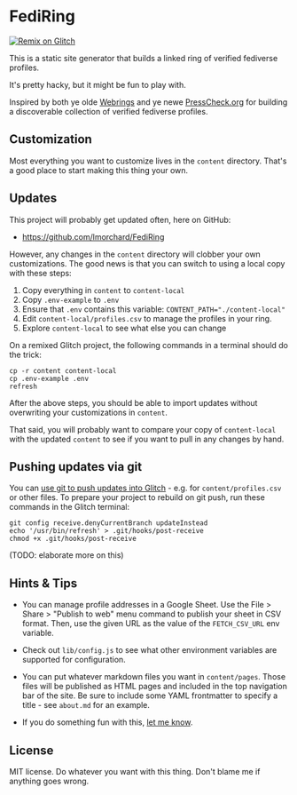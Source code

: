 # FediRing

[![Remix on Glitch](https://cdn.glitch.com/2703baf2-b643-4da7-ab91-7ee2a2d00b5b%2Fremix-button.svg)](https://glitch.com/edit/#!/import/github/lmorchard/fediring)

This is a static site generator that builds a linked ring of verified fediverse profiles.

It's pretty hacky, but it might be fun to play with.

Inspired by both ye olde [Webrings](https://en.wikipedia.org/wiki/Webring) and ye newe [PressCheck.org](https://www.presscheck.org/) for building a discoverable collection of verified fediverse profiles.

## Customization

Most everything you want to customize lives in the `content` directory. That's a good place to start making this thing your own.

## Updates

This project will probably get updated often, here on GitHub:

- https://github.com/lmorchard/FediRing

However, any changes in the `content` directory will clobber your own customizations. The good news is that you can switch to using a local copy with these steps:

1. Copy everything in `content` to `content-local`
1. Copy `.env-example` to `.env` 
2. Ensure that `.env` contains this variable: `CONTENT_PATH="./content-local"`
1. Edit `content-local/profiles.csv` to manage the profiles in your ring.
1. Explore `content-local` to see what else you can change

On a remixed Glitch project, the following commands in a terminal should do the trick:

```
cp -r content content-local
cp .env-example .env
refresh
```

After the above steps, you should be able to import updates without overwriting your customizations in `content`.

That said, you will probably want to compare your copy of `content-local` with the updated `content` to see if you want to pull in any changes by hand.

## Pushing updates via git

You can [use git to push updates into Glitch](https://support.glitch.com/t/code-locally-push-to-glitch-via-git/4227/10?u=lmorchard) - e.g. for `content/profiles.csv` or other files. To prepare your project to rebuild on git push, run these commands in the Glitch terminal:

```
git config receive.denyCurrentBranch updateInstead
echo '/usr/bin/refresh' > .git/hooks/post-receive
chmod +x .git/hooks/post-receive 
```

(TODO: elaborate more on this)

## Hints & Tips

- You can manage profile addresses in a Google Sheet. Use the File > Share > "Publish to web" menu command to publish your sheet in CSV format. Then, use the given URL as the value of the `FETCH_CSV_URL` env variable.

- Check out `lib/config.js` to see what other environment variables are supported for configuration.

- You can put whatever markdown files you want in `content/pages`. Those files will be published as HTML pages and included in the top navigation bar of the site. Be sure to include some YAML frontmatter to specify a title - see `about.md` for an example.

- If you do something fun with this, [let me know](https://lmorchard.com).

## License

MIT license. Do whatever you want with this thing. Don't blame me if anything goes wrong.
